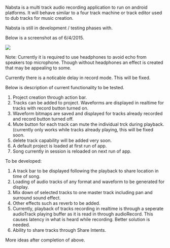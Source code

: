Nabsta is a multi track audio recording application to run on android platforms. 
It will  behave similar to a four track machine or track editor used to dub tracks for music creation. 

Nabsta is still in development / testing phases with.
 
Below is a screenshot as of 6/4/2015. 

![](https://github.com/samuelsegal/Nabsta/blob/master/nabsta_6_5_15_screenshot.png)

Note: Currently it is required to use headphones to avoid echo from speakers top microphone. Though without headphones an effect is created that may be appealing to some. 

Currently there is a noticable delay in record mode. This will be fixed.

Below is description of current functionality to be tested.

1. Project creation through action bar.
2. Tracks can be added to project. Waveforms are displayed in realtime for tracks with record button turned on.
3. Waveform bitmaps are saved and displayed for tracks already recorded and record button turned off.
4. Mute button for each track can mute the individual trck during playback. (currently only works while tracks already playing, this will be fixed soon.
5. delete track capability will be added very soon.
6. A default project is loaded at first run of app.
7. Song currently in session is reloaded on next run of app.

To be developed:

1. A track bar to be displayed following the playback to share location in time of song.
2. Loading of audio tracks of any format and waveform to be generated for display.
3. Mix down of selected tracks to one master track including pan and surround sound effect.
4. Other effects such as reverb to be added.
5. Currently, playback of tracks recording in realtime is through a seperate audioTrack playing buffer as it is read in through audioRecord. This causes latency in what is heard while recording. Better solution is needed.
6. Ability to share tracks through Share Intents.

More ideas after completion of above.


